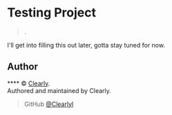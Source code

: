 # Testing Project
> .

I'll get into filling this out later, gotta stay tuned for now.

## Author

**** © [Clearly](https://github.com/ClearlyNation).  
Authored and maintained by Clearly.

> GitHub [@Clearlyl](https://github.com/ClearlyNation)
